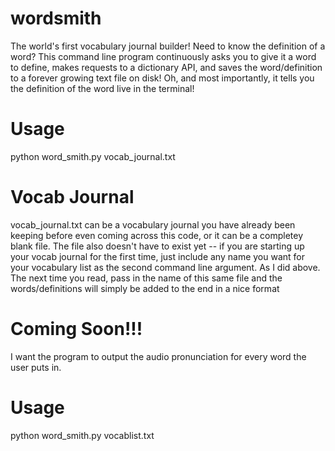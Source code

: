 # wordsmith
The world's first vocabulary journal builder! Need to know the definition of a word? This command line program continuously asks you to give it a word to define, makes requests to a dictionary API, and saves the word/definition to a forever growing text file on disk! Oh, and most importantly, it tells you the definition of the word live in the terminal! 

# Usage

python word_smith.py vocab_journal.txt

# Vocab Journal
vocab_journal.txt can be a vocabulary journal you have already been keeping before even coming across this code, or it can be a completey blank file. The file also doesn't have to exist yet -- if you are starting up your vocab journal for the first time, just include any name you want for your vocabulary list as the second command line argument.  As I did above. The next time you read, pass in the name of this same file and the words/definitions will simply be added to the end in a nice format

# Coming Soon!!!
I want the program to output the audio pronunciation for every word the user puts in.



# Usage
python word_smith.py vocablist.txt
